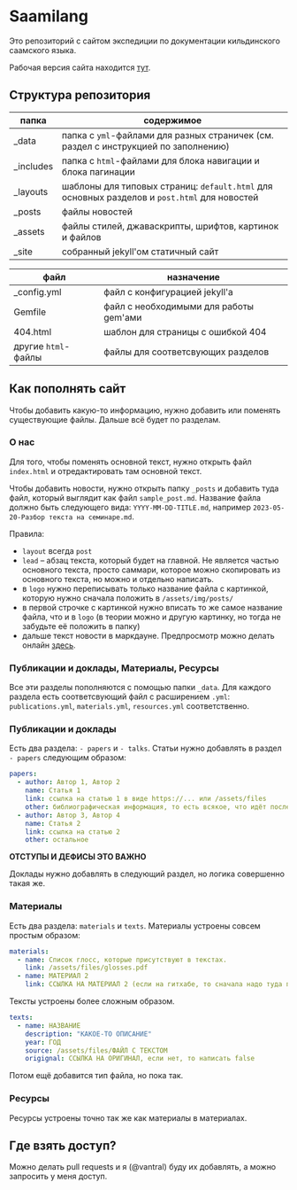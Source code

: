 # Saamilang

Это репозиторий с сайтом экспедиции по документации кильдинского саамского языка.

Рабочая версия сайта находится [тут](https://saamilang.github.io/online/).

## Структура репозитория
| папка | содержимое |
|-------|------------|
|\_data | папка с `yml`-файлами для разных страничек (см. раздел с инструкцией по заполнению)  |
\_includes | папка с `html`-файлами для блока навигации и блока пагинации |
\_layouts | шаблоны для типовых страниц: `default.html` для основных разделов и `post.html` для новостей |
\_posts | файлы новостей |
\_assets | файлы стилей, джаваскрипты, шрифтов, картинок и файлов |
\_site | собранный jekyll'ом статичный сайт |


| файл | назначение |
|------|------------|
\_config.yml | файл с конфигурацией jekyll'а
Gemfile | файл с необходимыми для работы gem'ами
404.html | шаблон для страницы с ошибкой 404
другие `html`-файлы | файлы для соответсвующих разделов


## Как пополнять сайт

Чтобы добавить какую-то информацию, нужно добавить или поменять существующие файлы. Дальше всё будет по разделам.

### О нас

Для того, чтобы поменять основной текст, нужно открыть файл `index.html` и отредактировать там основной текст.

Чтобы добавить новости, нужно открыть папку `_posts` и добавить туда файл, который выглядит как файл `sample_post.md`. Название файла должно быть следующего вида: `YYYY-MM-DD-TITLE.md`, например `2023-05-20-Разбор текста на семинаре.md`.

Правила:
* `layout` всегда `post`
* `lead` &ndash; абзац текста, который будет на главной. Не является частью основного текста, просто саммари, которое можно скопировать из основного текста, но можно и отдельно написать.
* в `logo` нужно переписывать только название файла с картинкой, которую нужно сначала положить в `/assets/img/posts/`
* в первой строчке с картинкой нужно вписать то же самое название файла, что и в `logo` (в теории можно и другую картинку, но тогда не забудьте её положить в папку)
* дальше текст новости в маркдауне. Предпросмотр можно делать онлайн [здесь](https://dillinger.io/).


### Публикации и доклады, Материалы, Ресурсы

Все эти разделы пополняются с помощью папки `_data`. Для каждого раздела есть соответсвующий файл с расширением `.yml`: `publications.yml`, `materials.yml`, `resources.yml` соответственно.

### Публикации и доклады

Есть два раздела: `- papers` и `- talks`. Статьи нужно добавлять в раздел `- papers` следующим образом:

```yaml
papers:
  - author: Автор 1, Автор 2
    name: Статья 1
    link: ссылка на статью 1 в виде https://... или /assets/files
    other: библиографическая информация, то есть всякое, что идёт после названия, например: //Малые языки в большой лингвистике. Выпуск 3 / Ред. Кс. П. Семёнова. — М.: «Буки Веди», 2021. — С. 18-26.
  - author: Автор 3, Автор 4
    name: Статья 2
    link: ссылка на статью 2
    other: остальное
```

**ОТСТУПЫ И ДЕФИСЫ ЭТО ВАЖНО**

Доклады нужно добавлять в следующий раздел, но логика совершенно такая же.

### Материалы

Есть два раздела: `materials` и `texts`. Материалы устроены совсем простым образом:

```yaml
materials:
  - name: Список глосс, которые присутствуют в текстах.
    link: /assets/files/glosses.pdf
  - name: МАТЕРИАЛ 2
    link: ССЫЛКА НА МАТЕРИАЛ 2 (если на гитхабе, то сначала надо туда положить)
```

Тексты устроены более сложным образом.

```yaml
texts:
  - name: НАЗВАНИЕ
    description: "КАКОЕ-ТО ОПИСАНИЕ"
    year: ГОД
    source: /assets/files/ФАЙЛ С ТЕКСТОМ
    origignal: ССЫЛКА НА ОРИГИНАЛ, если нет, то написать false
```

Потом ещё добавится тип файла, но пока так.

### Ресурсы

Ресурсы устроены точно так же как материалы в материалах.

## Где взять доступ?

Можно делать pull requests и я (@vantral) буду их добавлять, а можно запросить у меня доступ.

